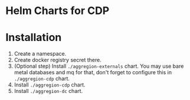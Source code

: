 Helm Charts for CDP
===================

Installation
============

1. Create a namespace.
1. Create docker registry secret there.
1. (Optional step) Install `./aggregion-externals` chart. You may use bare metal databases and mq for that, don't forget to configure this in `./aggregion-cdp` chart.
1. Install `./aggregion-cdp` chart.
1. Install `./aggregion-dc` chart.
